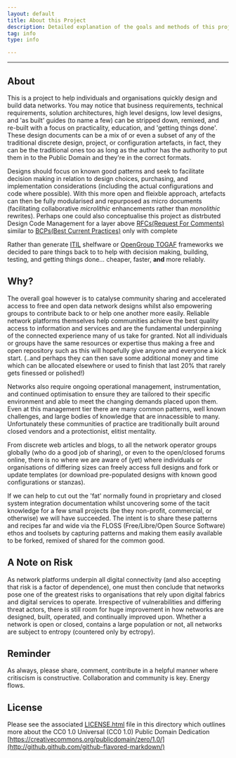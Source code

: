 ```yaml
---
layout: default
title: About this Project
description: Detailed explanation of the goals and methods of this project.
tag: info
type: info

---
```


---

## About

This is a project to help individuals and organisations quickly design and build data networks. You may notice that business requirements, technical requirements, solution architectures, high level designs, low level designs, and 'as built' guides (to name a few) can be stripped down, remixed, and re-built with a focus on practicality, education, and 'getting things done'. These design documents can be a mix of or even a subset of any of the traditional discrete design, project, or configuration artefacts, in fact, they can be the traditional ones too as long as the author has the authority to put them in to the Public Domain and they're in the correct formats.

Designs should focus on known good patterns and seek to facilitate decision making in relation to design choices, purchasing, and implementation considerations (including the actual configurations and code where possible). With this more open and fleixble approach, artefacts can then be fully modularised and repurposed as micro documents (facilitating collaborative _microlithic_ enhancements rather than _monolithic_ rewrites). Perhaps one could also conceptualise this project as distrbuted Design Code Management for a layer above [RFCs(Request For Comments)](http://www.ietf.org/rfc.html) similar to [BCPs(Best Current Practices)](http://en.wikipedia.org/wiki/Best_current_practice) only with complete  

Rather than generate [ITIL](http://www.itil-officialsite.com/AboutITIL/WhatisITIL.aspx) shelfware or [OpenGroup TOGAF](http://www.opengroup.org/togaf/) frameworks we decided to pare things back to to help with decision making, building, testing, and getting things done… cheaper, faster, **and** more reliably.

## Why?

The overall goal however is to catalyse community sharing and accelerated access to free and open data network designs whilst also empowering groups to contribute back to or help one another more easily. Reliable network platforms themselves help communities achieve the best quality access to information and services and are the fundamental underpinning of the connected experience many of us take for granted. Not all individuals or groups have the same resources or expertise thus making a free and open repository such as this will hopefully give anyone and everyone a kick start. (..and perhaps they can then save some additional money and time which can be allocated elsewhere or used to finish that last 20% that rarely gets finessed or polished!)

Networks also require ongoing operational management, instrumentation, and continued optimisation to ensure they are tailored to their specific environment and able to meet the changing demands placed upon them. Even at this management tier there are many common patterns, well known challenges, and large bodies of knowledge that are innacessible to many. Unfortunately these communities of practice are traditionally built around closed vendors and a protectionist, elitist mentality.

From discrete web articles and blogs, to all the network operator groups globally (who do a good job of sharing), or even to the open/closed forums online, there is no where we are aware of (yet) where individuals or organisations of differing sizes can freely access full designs and fork or update templates  (or download pre-populated designs with known good configurations or stanzas).

If we can help to cut out the 'fat' normally found in proprietary and closed system integration documentation whilst uncovering some of the tacit knowledge for a few small projects (be they non-profit, commercial, or otherwise) we will have succeeded. The intent is to share these patterns and recipes far and wide via the FLOSS (Free/Libre/Open Source Software) ethos and toolsets by capturing patterns and making them easily available to be forked, remixed of shared for the common good. 

## A Note on Risk

As network platforms underpin all digital connectivity (and also accepting that risk is a factor of dependence), one must then conclude that networks pose one of the greatest risks to organisations that rely upon digital fabrics and digital services to operate. Irrespective of vulnerabilities and differing threat actors, there is still room for huge improvement in how networks are designed, built, operated, and continually improved upon. Whether a network is open or closed, contains a large population or not, all networks are subject to entropy (countered only by ectropy).


## Reminder

As always, please share, comment, contribute in a helpful manner where critiscism is constructive. Collaboration and community is key. Energy flows.

## License 

Please see the associated [LICENSE.html](LICENSE.html) file in this directory which outlines more about the CC0 1.0 Universal (CC0 1.0) 
Public Domain Dedication [https://creativecommons.org/publicdomain/zero/1.0/](http://github.github.com/github-flavored-markdown/)